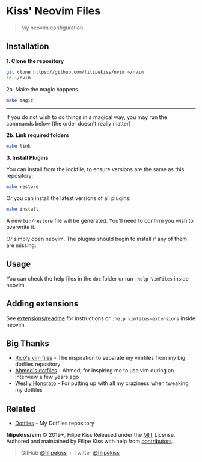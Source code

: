 # Kiss' Neovim Files

> My neovim configuration

## Installation

**1. Clone the repository**

```sh
git clone https://github.com/filipekiss/nvim ~/nvim
cd ~/nvim
```

2a. Make the magic happens

```sh
make magic
```

---

If you do not wish to do things in a magical way, you may run the commands below
(the order doesn't really matter)

**2b. Link required folders**

```sh
make link
```

**3. Install Plugins**

You can install from the lockfile, to ensure versions are the same as this
repository:

```sh
make restore
```

Or you can install the latest versions of all plugins:

```sh
make install
```

A new `bin/restore` file will be generated. You'll need to confirm you wish to
overwrite it.

Or simply open neovim. The plugins should begin to install if any of them are
missing.

## Usage

You can check the help files in the `doc` folder or run `:help VimFiles` inside
neovim.

## Adding extensions

See [extensions/readme](extensions/README.md) for instructions or
`:help vimfiles-extensions` inside neovim.

## Big Thanks

-   [Rico's vim files](https://github.com/rstacruz/vimfiles/) - The inspiration
    to separate my vimfiles from my big dotfiles repository
-   [Ahmed's dotfiles](http://github.com/ahmedelgabri/dotfiles) - Ahmed, for
    inspiring me to use vim during an interview a few years ago
-   [Weslly Honorato](http://github.com/weslly) - For putting up with all my
    craziness when tweaking my dotfiles

## Related

-   [Dotfiles](http://github.com/filipekiss/dotfiles) - My Dotfiles repository

**filipekiss/vim** © 2019+, Filipe Kiss Released under the [MIT] License.<br>
Authored and maintained by Filipe Kiss with help from [contributors].

> GitHub [@filipekiss](https://github.com/filipekiss) &nbsp;&middot;&nbsp;
> Twitter [@filipekiss](https://twitter.com/filipekiss)

[mit]: http://mit-license.org/
[contributors]: http://github.com/filipekiss/vim/contributors
